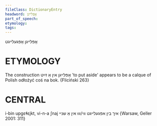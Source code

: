 ```yaml
---
fileClass: DictionaryEntry
headword: אָפּלייגן
part_of_speech: 
etymology: 
tags: 
---
```

אָפּלייגן
אָפּגעלייגט

ETYMOLOGY
===========
The construction אָפּלייגן אין אַ זײַט 'to put aside' appears to be a calque of Polish odłożyć coś na bok.
{Fliciński 263}

CENTRAL
========

i-bin upgɛɬɛjkt, vi-n-a ʃnaj איך בין אפּגעלייגט ווי/וווּ אין אַ שניי {Warsaw, Geller 2001: 311}
